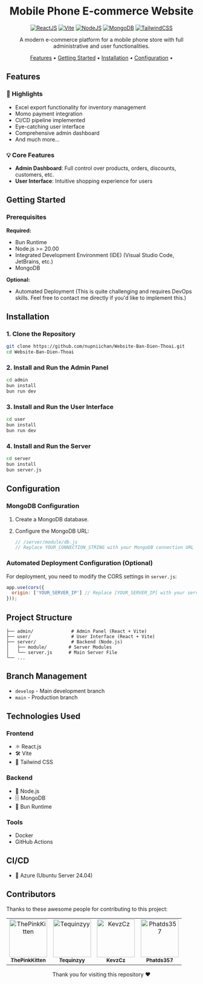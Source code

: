 <div align="center">

# Mobile Phone E-commerce Website

[![ReactJS](https://img.shields.io/badge/React-20232A?style=for-the-badge&logo=react&logoColor=61DAFB)](https://reactjs.org/)
[![Vite](https://img.shields.io/badge/Vite-B73BFE?style=for-the-badge&logo=vite&logoColor=FFD62E)](https://vitejs.dev/)
[![NodeJS](https://img.shields.io/badge/Node.js-339933?style=for-the-badge&logo=nodedotjs&logoColor=white)](https://nodejs.org/)
[![MongoDB](https://img.shields.io/badge/MongoDB-4EA94B?style=for-the-badge&logo=mongodb&logoColor=white)](https://www.mongodb.com/)
[![TailwindCSS](https://img.shields.io/badge/Tailwind_CSS-38B2AC?style=for-the-badge&logo=tailwind-css&logoColor=white)](https://tailwindcss.com/)

A modern e-commerce platform for a mobile phone store with full administrative and user functionalities.

[Features](#features) •
[Getting Started](#getting-started) •
[Installation](#installation) •
[Configuration](#configuration) •

</div>

## Features

### 🚀 Highlights

- Excel export functionality for inventory management
- Momo payment integration
- CI/CD pipeline implemented
- Eye-catching user interface
- Comprehensive admin dashboard
- And much more...

### 💡 Core Features

- **Admin Dashboard**: Full control over products, orders, discounts, customers, etc.
- **User Interface**: Intuitive shopping experience for users

## Getting Started

### Prerequisites

**Required:**

- Bun Runtime
- Node.js >= 20.00
- Integrated Development Environment (IDE) (Visual Studio Code, JetBrains, etc.)
- MongoDB

**Optional:**

- Automated Deployment (This is quite challenging and requires DevOps skills.  Feel free to contact me directly if you'd like to implement this.)

## Installation

### 1. Clone the Repository

```bash
git clone https://github.com/nupniichan/Website-Ban-Dien-Thoai.git
cd Website-Ban-Dien-Thoai
```

### 2. Install and Run the Admin Panel

```bash
cd admin
bun install
bun run dev
```

### 3. Install and Run the User Interface

```bash
cd user
bun install
bun run dev
```

### 4. Install and Run the Server

```bash
cd server
bun install
bun server.js
```

## Configuration

### MongoDB Configuration

1. Create a MongoDB database.
2. Configure the MongoDB URL:

   ```js
   // /server/module/db.js
   // Replace YOUR_CONNECTION_STRING with your MongoDB connection URL
   ```

### Automated Deployment Configuration (Optional)

For deployment, you need to modify the CORS settings in `server.js`:

```javascript
app.use(cors({
  origin: ['YOUR_SERVER_IP'] // Replace [YOUR_SERVER_IP] with your server's public IP. For localhost, use localhost:5173 and localhost:5174.
}));
```

## Project Structure

```
├── admin/              # Admin Panel (React + Vite)
├── user/               # User Interface (React + Vite)
├── server/             # Backend (Node.js)
│   ├── module/        # Server Modules
│   └── server.js      # Main Server File
└── ...
```

## Branch Management

- `develop` - Main development branch
- `main` - Production branch

## Technologies Used

### Frontend

- ⚛️ React.js
- 🛠️ Vite
- 🎨 Tailwind CSS

### Backend

- 📡 Node.js
- 🗄️ MongoDB
- 🚀 Bun Runtime

### Tools

- Docker
- GitHub Actions

## CI/CD

- 🚀 Azure (Ubuntu Server 24.04)


## Contributors

Thanks to these awesome people for contributing to this project:

<table>
  <tr>
    <td align="center">
      <a href="https://github.com/ThePinkKitten">
        <img src="https://avatars.githubusercontent.com/u/61980152?v=4" width="100px;" alt="ThePinkKitten"/><br />
        <sub><b>ThePinkKitten</b></sub>
      </a>
    </td>
    <td align="center">
      <a href="https://github.com/Tequinzyy">
        <img src="https://avatars.githubusercontent.com/u/116754124?v=4" width="100px;" alt="Tequinzyy"/><br />
        <sub><b>Tequinzyy</b></sub>
      </a>
    </td>
    <td align="center">
      <a href="https://github.com/KevzCz">
        <img src="https://avatars.githubusercontent.com/u/130611225?v=4" width="100px;" alt="KevzCz"/><br />
        <sub><b>KevzCz</b></sub>
      </a>
    </td>
    <td align="center">
      <a href="https://github.com/Phatds357">
        <img src="https://avatars.githubusercontent.com/u/161195912?v=4" width="100px;" alt="Phatds357"/><br />
        <sub><b>Phatds357</b></sub>
      </a>
    </td>
  </tr>
</table>


<div align="center">

Thank you for visiting this repository ❤️

</div>
